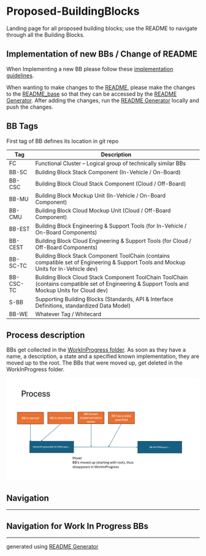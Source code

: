 # Proposed-BuildingBlocks

Landing page for all proposed building blocks; use the README to navigate through all the Building Blocks.

## Implementation of new BBs / Change of README

When Implementing a new BB please follow these [implementation guidelines](/other/utils/BB_Implementation_guideline.md).

When wanting to make changes to the [README](/README.md), please make the changes to the [README_base](/other/utils/README_base.md) so that they can be accessed by the [README Generator](/other/scripts/readme_generator.py). After adding the changes, run the [README Generator](/other/scripts/readme_generator.py) locally and push the changes.

## BB Tags


First tag of BB defines its location in git repo

|Tag|Description|
|----|----|
|FC|Functional Cluster – Logical group of technically similar BBs|
|BB-SC|Building Block Stack Component (In-Vehicle / On-Board)|
|BB-CSC|Building Block Cloud Stack Component (Cloud / Off-Board)|
|BB-MU|Building Block Mockup Unit (In-Vehicle / On-Board Component)|
|BB-CMU|Building Block Cloud Mockup Unit (Cloud / Off-Board Component)|
|BB-EST|Building Block Engineering & Support Tools (for In-Vehicle / On-Board Components)|
|BB-CEST|Building Block Cloud Engineering & Support Tools (for Cloud / Off-Board Components)|
|BB-SC-TC|Building Block Stack Component ToolChain (contains compatible set of Engineering & Support Tools and Mockup Units for In-Vehicle dev)|
|BB-CSC-TC|Building Block Cloud Stack Component ToolChain ToolChain (contains compatible set of Engineering & Support Tools and Mockup Units for Cloud dev)|
|S-BB|Supporting Building Blocks (Standards, API & Interface Definitions, standardized Data Model)|
|BB-WE|Whatever Tag / Whitecard|

## Process description

BBs get collected in the [WorkInProgress folder](/WorkInProgress/). As soon as they have a name, a description, a state and a specified known implementation, they are moved up to the root. The BBs that were moved up, get deleted in the WorkInProgress folder.

![Process description](/other/figures/Process_description.PNG)



## Navigation

***

## Navigation for Work In Progress BBs

***
generated using [README Generator](/other/scripts/readme_generator.py)